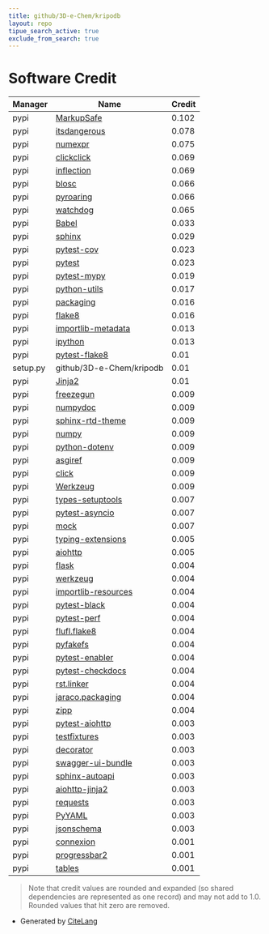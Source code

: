 ```yaml
---
title: github/3D-e-Chem/kripodb
layout: repo
tipue_search_active: true
exclude_from_search: true
---
```

# Software Credit

|Manager|Name|Credit|
|-------|----|------|
|pypi|[MarkupSafe](https://palletsprojects.com/p/markupsafe/)|0.102|
|pypi|[itsdangerous](https://palletsprojects.com/p/itsdangerous/)|0.078|
|pypi|[numexpr](https://github.com/pydata/numexpr)|0.075|
|pypi|[clickclick](https://codeberg.org/hjacobs/python-clickclick)|0.069|
|pypi|[inflection](https://github.com/jpvanhal/inflection)|0.069|
|pypi|[blosc](http://github.com/blosc/python-blosc)|0.066|
|pypi|[pyroaring](https://github.com/Ezibenroc/PyRoaringBitMap)|0.066|
|pypi|[watchdog](https://pypi.org/project/watchdog)|0.065|
|pypi|[Babel](https://pypi.org/project/Babel)|0.033|
|pypi|[sphinx](https://pypi.org/project/sphinx)|0.029|
|pypi|[pytest-cov](https://pypi.org/project/pytest-cov)|0.023|
|pypi|[pytest](https://pypi.org/project/pytest)|0.023|
|pypi|[pytest-mypy](https://pypi.org/project/pytest-mypy)|0.019|
|pypi|[python-utils](https://github.com/WoLpH/python-utils)|0.017|
|pypi|[packaging](https://pypi.org/project/packaging)|0.016|
|pypi|[flake8](https://pypi.org/project/flake8)|0.016|
|pypi|[importlib-metadata](https://github.com/python/importlib_metadata)|0.013|
|pypi|[ipython](https://pypi.org/project/ipython)|0.013|
|pypi|[pytest-flake8](https://pypi.org/project/pytest-flake8)|0.01|
|setup.py|github/3D-e-Chem/kripodb|0.01|
|pypi|[Jinja2](https://palletsprojects.com/p/jinja/)|0.01|
|pypi|[freezegun](https://pypi.org/project/freezegun)|0.009|
|pypi|[numpydoc](https://pypi.org/project/numpydoc)|0.009|
|pypi|[sphinx-rtd-theme](https://pypi.org/project/sphinx-rtd-theme)|0.009|
|pypi|[numpy](https://pypi.org/project/numpy)|0.009|
|pypi|[python-dotenv](https://pypi.org/project/python-dotenv)|0.009|
|pypi|[asgiref](https://pypi.org/project/asgiref)|0.009|
|pypi|[click](https://pypi.org/project/click)|0.009|
|pypi|[Werkzeug](https://pypi.org/project/Werkzeug)|0.009|
|pypi|[types-setuptools](https://pypi.org/project/types-setuptools)|0.007|
|pypi|[pytest-asyncio](https://pypi.org/project/pytest-asyncio)|0.007|
|pypi|[mock](https://pypi.org/project/mock)|0.007|
|pypi|[typing-extensions](https://pypi.org/project/typing-extensions)|0.005|
|pypi|[aiohttp](https://pypi.org/project/aiohttp)|0.005|
|pypi|[flask](https://palletsprojects.com/p/flask)|0.004|
|pypi|[werkzeug](https://palletsprojects.com/p/werkzeug/)|0.004|
|pypi|[importlib-resources](https://pypi.org/project/importlib-resources)|0.004|
|pypi|[pytest-black](https://pypi.org/project/pytest-black)|0.004|
|pypi|[pytest-perf](https://pypi.org/project/pytest-perf)|0.004|
|pypi|[flufl.flake8](https://pypi.org/project/flufl.flake8)|0.004|
|pypi|[pyfakefs](https://pypi.org/project/pyfakefs)|0.004|
|pypi|[pytest-enabler](https://pypi.org/project/pytest-enabler)|0.004|
|pypi|[pytest-checkdocs](https://pypi.org/project/pytest-checkdocs)|0.004|
|pypi|[rst.linker](https://pypi.org/project/rst.linker)|0.004|
|pypi|[jaraco.packaging](https://pypi.org/project/jaraco.packaging)|0.004|
|pypi|[zipp](https://pypi.org/project/zipp)|0.004|
|pypi|[pytest-aiohttp](https://github.com/aio-libs/pytest-aiohttp)|0.003|
|pypi|[testfixtures](https://pypi.org/project/testfixtures)|0.003|
|pypi|[decorator](https://pypi.org/project/decorator)|0.003|
|pypi|[swagger-ui-bundle](https://pypi.org/project/swagger-ui-bundle)|0.003|
|pypi|[sphinx-autoapi](https://pypi.org/project/sphinx-autoapi)|0.003|
|pypi|[aiohttp-jinja2](https://pypi.org/project/aiohttp-jinja2)|0.003|
|pypi|[requests](https://pypi.org/project/requests)|0.003|
|pypi|[PyYAML](https://pypi.org/project/PyYAML)|0.003|
|pypi|[jsonschema](https://pypi.org/project/jsonschema)|0.003|
|pypi|[connexion](https://github.com/zalando/connexion)|0.001|
|pypi|[progressbar2](https://github.com/WoLpH/python-progressbar)|0.001|
|pypi|[tables](https://www.pytables.org)|0.001|


> Note that credit values are rounded and expanded (so shared dependencies are represented as one record) and may not add to 1.0. Rounded values that hit zero are removed.


- Generated by [CiteLang](https://github.com/vsoch/citelang)

